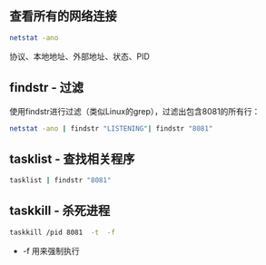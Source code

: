 ## 查看所有的网络连接

```sh
netstat -ano
```

协议、本地地址、外部地址、状态、PID

## findstr - 过滤

使用findstr进行过滤（类似Linux的grep），过滤出包含8081的所有行：

```sh
netstat -ano | findstr "LISTENING"| findstr "8081"
```

## tasklist - 查找相关程序

```sh
tasklist | findstr "8081"
```

## taskkill - 杀死进程

```sh
taskkill /pid 8081  -t  -f
```

- -f 用来强制执行

